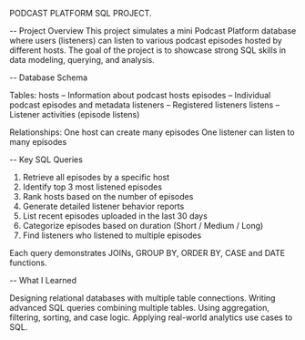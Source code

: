 PODCAST PLATFORM SQL PROJECT.

-- Project Overview
This project simulates a mini Podcast Platform database where users (listeners) can listen to various podcast episodes hosted by different hosts. 
The goal of the project is to showcase strong SQL skills in data modeling, querying, and analysis.

-- Database Schema

Tables:
hosts – Information about podcast hosts
episodes – Individual podcast episodes and metadata
listeners – Registered listeners
listens – Listener activities (episode listens)

Relationships:
One host can create many episodes
One listener can listen to many episodes

-- Key SQL Queries
1. Retrieve all episodes by a specific host
2. Identify top 3 most listened episodes
3. Rank hosts based on the number of episodes
4. Generate detailed listener behavior reports
5. List recent episodes uploaded in the last 30 days
6. Categorize episodes based on duration (Short / Medium / Long)
7. Find listeners who listened to multiple episodes

Each query demonstrates JOINs, GROUP BY, ORDER BY, CASE and DATE functions.

-- What I Learned

Designing relational databases with multiple table connections.
Writing advanced SQL queries combining multiple tables.
Using aggregation, filtering, sorting, and case logic.
Applying real-world analytics use cases to SQL.




